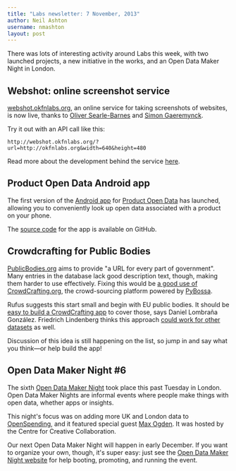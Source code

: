 ```yaml
---
title: "Labs newsletter: 7 November, 2013"
author: Neil Ashton
username: nmashton
layout: post
---
```



There was lots of interesting activity around Labs this week, with two launched projects, a new initiative in the works, and an Open Data Maker Night in London.

## Webshot: online screenshot service

[webshot.okfnlabs.org][1], an online service for taking screenshots of websites, is now live, thanks to [Oliver Searle-Barnes][2] and [Simon Gaeremynck][3].

Try it out with an API call like this:

	http://webshot.okfnlabs.org/?url=http://okfnlabs.org&width=640&height=480

Read more about the development behind the service [here][4].

## Product Open Data Android app

The first version of the [Android app][5] for [Product Open Data][6] has launched, allowing you to conveniently look up open data associated with a product on your phone.

The [source code][7] for the app is available on GitHub.

## Crowdcrafting for Public Bodies

[PublicBodies.org][8] aims to provide "a URL for every part of government". Many entries in the database lack good description text, though, making them harder to use effectively. Fixing this would be [a good use of CrowdCrafting.org][9], the crowd-sourcing platform powered by [PyBossa][10].

Rufus suggests this start small and begin with EU public bodies. It should be [easy to build a CrowdCrafting app][11] to cover those, says Daniel Lombraña González. Friedrich Lindenberg thinks this approach [could work for other datasets][12] as well.

Discussion of this idea is still happening on the list, so jump in and say what you think—or help build the app!

## Open Data Maker Night #6

The sixth [Open Data Maker Night][13] took place this past Tuesday in London. Open Data Maker Nights are informal events where people make things with open data, whether apps or insights.

This night's focus was on adding more UK and London data to [OpenSpending][14], and it featured special guest [Max Ogden][15]. It was hosted by the Centre for Creative Collaboration.
  
Our next Open Data Maker Night will happen in early December. If you want to organize your own, though, it's super easy: just see the [Open Data Maker Night website][16] for help booting, promoting, and running the event.

[1]:	http://webshot.okfnlabs.org/
[2]:	https://github.com/opsb
[3]:	https://github.com/simong
[4]:	https://github.com/okfn/ideas/issues/63
[5]:	https://play.google.com/store/apps/details?id=org.okfn.pod
[6]:	http://www.product-open-data.com/
[7]:	https://github.com/okfn/product-browser-android
[8]:	http://publicbodies.org
[9]:	http://lists.okfn.org/pipermail/okfn-labs/2013-October/001117.html
[10]:	http://dev.pybossa.com/
[11]:	http://lists.okfn.org/pipermail/okfn-labs/2013-October/001120.html
[12]:	http://lists.okfn.org/pipermail/okfn-labs/2013-November/001125.html
[13]:	http://okfnlabs.org/events/open-data-maker/
[14]:	http://openspending.org
[15]:	http://maxogden.com/
[16]:	http://okfnlabs.org/events/open-data-maker/